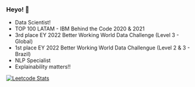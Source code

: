 ### Heyo! 👋

- Data Scientist!
- TOP 100 LATAM - IBM Behind the Code 2020 & 2021
- 3rd place EY 2022 Better Working World Data Challenge (Level 3 - Global)
- 1st place EY 2022 Better Working World Data Challengue (Level 2 & 3 - Brazil)
- NLP Specialist
- Explainability matters!!

[![Leetcode Stats](https://leetcard.jacoblin.cool/haller-x)](https://leetcode.com/haller-x)

